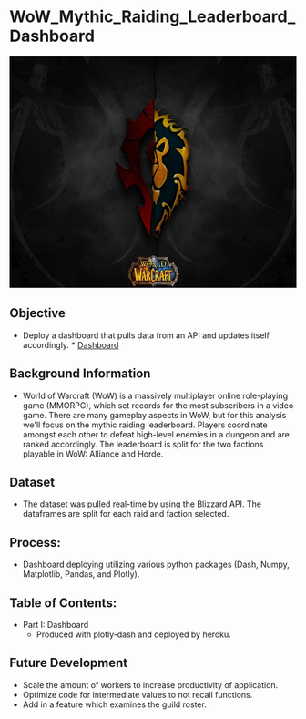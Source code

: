 # WoW_Mythic_Raiding_Leaderboard_Dashboard

<p align="center">
  <img width="600" height="406" src="assets/logo.jpg">
</p>



## Objective
* Deploy a dashboard that pulls data from an API and updates itself accordingly.
                      * [Dashboard](https://wow-bfa-mythic-raid-lbapp.herokuapp.com/)

## Background Information
* World of Warcraft (WoW) is a massively multiplayer online role-playing game (MMORPG), which set records for the most subscribers in a video game. There are many gameplay aspects in WoW, but for this analysis we'll focus on the mythic raiding leaderboard. Players coordinate amongst each other to defeat high-level enemies in a dungeon and are ranked accordingly. The leaderboard is split for the two factions playable in WoW: Alliance and Horde. 

## Dataset
* The dataset was pulled real-time by using the Blizzard API. The dataframes are split for each raid and faction selected.

## Process:
* Dashboard deploying utilizing various python packages (Dash, Numpy, Matplotlib, Pandas, and Plotly).


## Table of Contents:
* Part I: Dashboard
    * Produced with plotly-dash and deployed by heroku.
    
    
 ## Future Development
 * Scale the amount of workers to increase productivity of application.
 * Optimize code for intermediate values to not recall functions.
 * Add in a feature which examines the guild roster.
